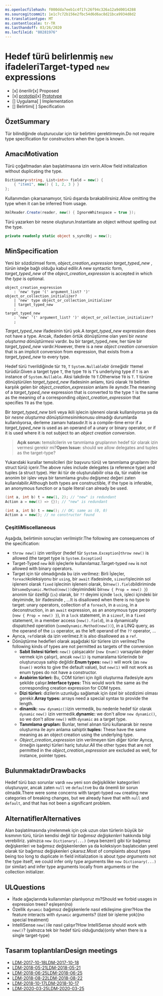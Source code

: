 ```yaml
---
ms.openlocfilehash: f000dda7eeb1c4f17c26f94c326a12a9d0014288
ms.sourcegitcommit: 1e1c7c72b156e2fbc54d6d6ac8d21bca9934d8d2
ms.translationtype: MT
ms.contentlocale: tr-TR
ms.lasthandoff: 03/26/2020
ms.locfileid: "80281976"
---
```


# <a name="target-typed-new-expressions"></a><span data-ttu-id="36fb9-101">Hedef türü belirlenmiş `new` ifadeleri</span><span class="sxs-lookup"><span data-stu-id="36fb9-101">Target-typed `new` expressions</span></span>

* <span data-ttu-id="36fb9-102">[x] önerilir</span><span class="sxs-lookup"><span data-stu-id="36fb9-102">[x] Proposed</span></span>
* <span data-ttu-id="36fb9-103">[x] [prototipi](https://github.com/alrz/roslyn/tree/features/target-typed-new)</span><span class="sxs-lookup"><span data-stu-id="36fb9-103">[x] [Prototype](https://github.com/alrz/roslyn/tree/features/target-typed-new)</span></span>
* <span data-ttu-id="36fb9-104">[] Uygulama</span><span class="sxs-lookup"><span data-stu-id="36fb9-104">[ ] Implementation</span></span>
* <span data-ttu-id="36fb9-105">[] Belirtimi</span><span class="sxs-lookup"><span data-stu-id="36fb9-105">[ ] Specification</span></span>

## <a name="summary"></a><span data-ttu-id="36fb9-106">Özet</span><span class="sxs-lookup"><span data-stu-id="36fb9-106">Summary</span></span>
[summary]: #summary

<span data-ttu-id="36fb9-107">Tür bilindiğinde oluşturucular için tür belirtimi gerektirmeyin.</span><span class="sxs-lookup"><span data-stu-id="36fb9-107">Do not require type specification for constructors when the type is known.</span></span> 

## <a name="motivation"></a><span data-ttu-id="36fb9-108">Amacı</span><span class="sxs-lookup"><span data-stu-id="36fb9-108">Motivation</span></span>
[motivation]: #motivation

<span data-ttu-id="36fb9-109">Türü çoğaltmadan alan başlatılmasına izin verin.</span><span class="sxs-lookup"><span data-stu-id="36fb9-109">Allow field initialization without duplicating the type.</span></span>
```cs
Dictionary<string, List<int>> field = new() {
    { "item1", new() { 1, 2, 3 } }
};
```

<span data-ttu-id="36fb9-110">Kullanımdan çıkarsanamıyor, türü dışarıda bırakabilirsiniz.</span><span class="sxs-lookup"><span data-stu-id="36fb9-110">Allow omitting the type when it can be inferred from usage.</span></span>
```cs
XmlReader.Create(reader, new() { IgnoreWhitespace = true });
```

<span data-ttu-id="36fb9-111">Türü yazarken bir nesne oluşturun.</span><span class="sxs-lookup"><span data-stu-id="36fb9-111">Instantiate an object without spelling out the type.</span></span>
```cs
private readonly static object s_syncObj = new();
```

## <a name="specification"></a><span data-ttu-id="36fb9-112">Min</span><span class="sxs-lookup"><span data-stu-id="36fb9-112">Specification</span></span>
[design]: #detailed-design

<span data-ttu-id="36fb9-113">Yeni bir sözdizimsel form, *object_creation_expression* *target_typed_new* , *türün* isteğe bağlı olduğu kabul edilir.</span><span class="sxs-lookup"><span data-stu-id="36fb9-113">A new syntactic form, *target_typed_new* of the *object_creation_expression* is accepted in which the *type* is optional.</span></span>

```antlr
object_creation_expression
    : 'new' type '(' argument_list? ')' object_or_collection_initializer?
    | 'new' type object_or_collection_initializer
    | target_typed_new
    ;
target_typed_new
    : 'new' '(' argument_list? ')' object_or_collection_initializer?
    ;
```

<span data-ttu-id="36fb9-114">*Target_typed_new* ifadesinin türü yok.</span><span class="sxs-lookup"><span data-stu-id="36fb9-114">A *target_typed_new* expression does not have a type.</span></span> <span data-ttu-id="36fb9-115">Ancak, ifadeden örtük dönüştürme olan yeni bir *nesne oluşturma dönüştürmesi* vardır. bu bir target_typed_new, her türe bir *target_typed_new* vardır.</span><span class="sxs-lookup"><span data-stu-id="36fb9-115">However, there is a new *object creation conversion* that is an implicit conversion from expression, that exists from a *target_typed_new* to every type.</span></span>

<span data-ttu-id="36fb9-116">Hedef türü `T`verildiğinde tür `T0`, `T` `System.Nullable`bir örneğidir `T`temel türüdür.</span><span class="sxs-lookup"><span data-stu-id="36fb9-116">Given a target type `T`, the type `T0` is `T`'s underlying type if `T` is an instance of `System.Nullable`.</span></span> <span data-ttu-id="36fb9-117">Aksi takdirde `T0` `T`.</span><span class="sxs-lookup"><span data-stu-id="36fb9-117">Otherwise `T0` is `T`.</span></span> <span data-ttu-id="36fb9-118">`T` türüne dönüştürülen *target_typed_new* ifadesinin anlamı, türü olarak `T0` belirten karşılık gelen bir *object_creation_expression* anlamı ile aynıdır.</span><span class="sxs-lookup"><span data-stu-id="36fb9-118">The meaning of a *target_typed_new* expression that is converted to the type `T` is the same as the meaning of a corresponding *object_creation_expression* that specifies `T0` as the type.</span></span>

<span data-ttu-id="36fb9-119">Bir *target_typed_new* birli veya ikili işlecin işleneni olarak kullanılıyorsa ya da bir *nesne oluşturma dönüştürmesinin*konusu olmadığı durumlarda kullanılıyorsa, derleme zamanı hatasıdır.</span><span class="sxs-lookup"><span data-stu-id="36fb9-119">It is a compile-time error if a *target_typed_new* is used as an operand of a unary or binary operator, or if it is used where it is not subject to an *object creation conversion*.</span></span>

> <span data-ttu-id="36fb9-120">**Açık sorun:** temsilcilerin ve tanımlama gruplarının hedef tür olarak izin vermesi gerekir mi?</span><span class="sxs-lookup"><span data-stu-id="36fb9-120">**Open Issue:** should we allow delegates and tuples as the target-type?</span></span>

<span data-ttu-id="36fb9-121">Yukarıdaki kurallar temsilcileri (bir başvuru türü) ve tanımlama gruplarını (bir struct türü) içerir.</span><span class="sxs-lookup"><span data-stu-id="36fb9-121">The above rules include delegates (a reference type) and tuples (a struct type).</span></span> <span data-ttu-id="36fb9-122">Her iki tür de oluşturulabilir olsa da, tür ınable ise anonim bir işlev veya bir tanımlama grubu değişmez değeri zaten kullanılabilir.</span><span class="sxs-lookup"><span data-stu-id="36fb9-122">Although both types are constructible, if the type is inferable, an anonymous function or a tuple literal can already be used.</span></span>
```cs
(int a, int b) t = new(1, 2); // "new" is redundant
Action a = new(() => {}); // "new" is redundant

(int a, int b) t = new(); // OK; same as (0, 0)
Action a = new(); // no constructor found
```

### <a name="miscellaneous"></a><span data-ttu-id="36fb9-123">Çeşitli</span><span class="sxs-lookup"><span data-stu-id="36fb9-123">Miscellaneous</span></span>

<span data-ttu-id="36fb9-124">Aşağıda, belirtimin sonuçları verilmiştir:</span><span class="sxs-lookup"><span data-stu-id="36fb9-124">The following are consequences of the specification:</span></span>

- <span data-ttu-id="36fb9-125">`throw new()` izin veriliyor (hedef tür `System.Exception`)</span><span class="sxs-lookup"><span data-stu-id="36fb9-125">`throw new()` is allowed (the target type is `System.Exception`)</span></span>
- <span data-ttu-id="36fb9-126">Target-Typed `new` ikili işleçlerle kullanılamaz.</span><span class="sxs-lookup"><span data-stu-id="36fb9-126">Target-typed `new` is not allowed with binary operators.</span></span>
- <span data-ttu-id="36fb9-127">Target için tür olmadığında bu izin verilmez: Birli İşleçler, `foreach`koleksiyonu bir `using`, bir `await` ifadesinde, `sizeof`işlecinin sol işleneni olarak `fixed` işlecinin işleneni olarak, bir`new().field`bildiriminde bir`someDynamic.Method(new())`deyimindeki bir`new { Prop = new() }`) anonim tür özelliği (`is`) olarak, bir `??` deyimi içinde `lock`, işleci içindeki bir deyiminde, bir ifadesinde ,  ...</span><span class="sxs-lookup"><span data-stu-id="36fb9-127">It is disallowed when there is no type to target: unary operators, collection of a `foreach`, in a `using`, in a deconstruction, in an `await` expression, as an anonymous type property (`new { Prop = new() }`), in a `lock` statement, in a `sizeof`, in a `fixed` statement, in a member access (`new().field`), in a dynamically dispatched operation (`someDynamic.Method(new())`), in a LINQ query, as the operand of the `is` operator, as the left operand of the `??` operator,  ...</span></span>
- <span data-ttu-id="36fb9-128">Ayrıca, `ref`olarak da izin verilmez.</span><span class="sxs-lookup"><span data-stu-id="36fb9-128">It is also disallowed as a `ref`.</span></span>
- <span data-ttu-id="36fb9-129">Dönüştürme hedefleri olarak aşağıdaki tür türlere izin verilmez</span><span class="sxs-lookup"><span data-stu-id="36fb9-129">The following kinds of types are not permitted as targets of the conversion</span></span>
  - <span data-ttu-id="36fb9-130">**Sabit listesi türleri:** `new()` çalışacaktır (`new Enum()` varsayılan değer vermek için çalışır), ancak `new(1)` iş numaralama türlerinde bir oluşturucuya sahip değildir.</span><span class="sxs-lookup"><span data-stu-id="36fb9-130">**Enum types:** `new()` will work (as `new Enum()` works to give the default value), but `new(1)` will not work as enum types do not have a constructor.</span></span>
  - <span data-ttu-id="36fb9-131">**Arabirim türleri:** Bu, COM türleri için ilgili oluşturma ifadesiyle aynı şekilde çalışır.</span><span class="sxs-lookup"><span data-stu-id="36fb9-131">**Interface types:** This would work the same as the corresponding creation expression for COM types.</span></span>
  - <span data-ttu-id="36fb9-132">**Dizi türleri:** dizilerin uzunluğu sağlamak için özel bir sözdizimi olması gerekir.</span><span class="sxs-lookup"><span data-stu-id="36fb9-132">**Array types:** arrays need a special syntax to provide the length.</span></span>    
  - <span data-ttu-id="36fb9-133">**dinamik:** `new dynamic()`izin vermedik, bu nedenle hedef tür olarak `dynamic` `new()` izin vermedik.</span><span class="sxs-lookup"><span data-stu-id="36fb9-133">**dynamic:** we don't allow `new dynamic()`, so we don't allow `new()` with `dynamic` as a target type.</span></span>
  - <span data-ttu-id="36fb9-134">**Tanımlama grupları:** Bunlar, temel alınan türü kullanarak bir nesne oluşturma ile aynı anlama sahiptir.</span><span class="sxs-lookup"><span data-stu-id="36fb9-134">**tuples:** These have the same meaning as an object creation using the underlying type.</span></span>
  - <span data-ttu-id="36fb9-135">*Object_creation_expression* izin verilmeyen tüm diğer türler Ayrıca, örneğin işaretçi türleri hariç tutulur.</span><span class="sxs-lookup"><span data-stu-id="36fb9-135">All the other types that are not permitted in the *object_creation_expression* are excluded as well, for instance, pointer types.</span></span>   

## <a name="drawbacks"></a><span data-ttu-id="36fb9-136">Bulunmaktadır</span><span class="sxs-lookup"><span data-stu-id="36fb9-136">Drawbacks</span></span>
[drawbacks]: #drawbacks

<span data-ttu-id="36fb9-137">Hedef türü bazı sorunlar vardı `new` yeni son değişiklikler kategorileri oluşturuyor, ancak zaten `null` ve `default`ve bu da önemli bir sorun olmadık.</span><span class="sxs-lookup"><span data-stu-id="36fb9-137">There were some concerns with target-typed `new` creating new categories of breaking changes, but we already have that with `null` and `default`, and that has not been a significant problem.</span></span>

## <a name="alternatives"></a><span data-ttu-id="36fb9-138">Alternatifler</span><span class="sxs-lookup"><span data-stu-id="36fb9-138">Alternatives</span></span>
[alternatives]: #alternatives

<span data-ttu-id="36fb9-139">Alan başlatılmasında yinelenmek için çok uzun olan türlerin büyük bir kısmının türü, türün kendisi değil tür *bağımsız değişkenleri* hakkında bilgi verebiliriz. yalnızca `new Dictionary(...)` (veya benzeri) gibi tür bağımsız değişkenleri ve bağımsız değişkenlerden ya da koleksiyon başlatıcıdan yerel olarak tür bağımsız değişkenleri çıkarsız.</span><span class="sxs-lookup"><span data-stu-id="36fb9-139">Most of complaints about types being too long to duplicate in field initialization is about *type arguments* not the type itself, we could infer only type arguments like `new Dictionary(...)` (or similar) and infer type arguments locally from arguments or the collection initializer.</span></span>

## <a name="questions"></a><span data-ttu-id="36fb9-140">UL</span><span class="sxs-lookup"><span data-stu-id="36fb9-140">Questions</span></span>
[questions]: #questions

- <span data-ttu-id="36fb9-141">İfade ağaçlarında kullanımları planlıyoruz mı?</span><span class="sxs-lookup"><span data-stu-id="36fb9-141">Should we forbid usages in expression trees?</span></span> <span data-ttu-id="36fb9-142">eşleşen</span><span class="sxs-lookup"><span data-stu-id="36fb9-142">(no)</span></span>
- <span data-ttu-id="36fb9-143">Özellik `dynamic` bağımsız değişkenlerle nasıl etkileşime girer?</span><span class="sxs-lookup"><span data-stu-id="36fb9-143">How the feature interacts with `dynamic` arguments?</span></span> <span data-ttu-id="36fb9-144">(özel bir işleme yok)</span><span class="sxs-lookup"><span data-stu-id="36fb9-144">(no special treatment)</span></span>
- <span data-ttu-id="36fb9-145">IntelliSense `new()`ile nasıl çalışır?</span><span class="sxs-lookup"><span data-stu-id="36fb9-145">How IntelliSense should work with `new()`?</span></span> <span data-ttu-id="36fb9-146">(yalnızca tek bir hedef türü olduğunda)</span><span class="sxs-lookup"><span data-stu-id="36fb9-146">(only when there is a single target-type)</span></span>

## <a name="design-meetings"></a><span data-ttu-id="36fb9-147">Tasarım toplantıları</span><span class="sxs-lookup"><span data-stu-id="36fb9-147">Design meetings</span></span>

- [<span data-ttu-id="36fb9-148">LDM-2017-10-18</span><span class="sxs-lookup"><span data-stu-id="36fb9-148">LDM-2017-10-18</span></span>](https://github.com/dotnet/csharplang/blob/master/meetings/2017/LDM-2017-10-18.md#100)
- [<span data-ttu-id="36fb9-149">LDM-2018-05-21</span><span class="sxs-lookup"><span data-stu-id="36fb9-149">LDM-2018-05-21</span></span>](https://github.com/dotnet/csharplang/blob/master/meetings/2018/LDM-2018-05-21.md)
- [<span data-ttu-id="36fb9-150">LDM-2018-06-25</span><span class="sxs-lookup"><span data-stu-id="36fb9-150">LDM-2018-06-25</span></span>](https://github.com/dotnet/csharplang/blob/master/meetings/2018/LDM-2018-06-25.md)
- [<span data-ttu-id="36fb9-151">LDM-2018-08-22</span><span class="sxs-lookup"><span data-stu-id="36fb9-151">LDM-2018-08-22</span></span>](https://github.com/dotnet/csharplang/blob/master/meetings/2018/LDM-2018-08-22.md#target-typed-new)
- [<span data-ttu-id="36fb9-152">LDM-2018-10-17</span><span class="sxs-lookup"><span data-stu-id="36fb9-152">LDM-2018-10-17</span></span>](https://github.com/dotnet/csharplang/blob/master/meetings/2018/LDM-2018-10-17.md)
- [<span data-ttu-id="36fb9-153">LDM-2020-03-25</span><span class="sxs-lookup"><span data-stu-id="36fb9-153">LDM-2020-03-25</span></span>](https://github.com/dotnet/csharplang/blob/master/meetings/2020/LDM-2020-03-25.md)
